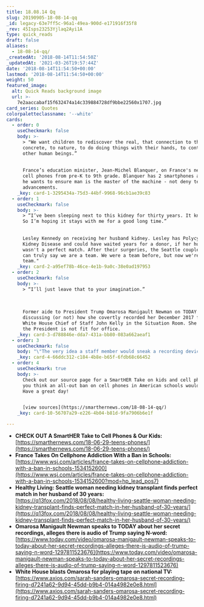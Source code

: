 ```yaml
---
title: 18.08.14 Qq
slug: 20190905-18-08-14-qq
_id: legacy-63e7ff5c-96a1-49ea-900d-e171916f35f8
_rev: 45Isps23253Yjlaq2Ayi1A
type: quick_reads
draft: false
aliases:
  - 18-08-14-qq/
_createdAt: '2018-08-14T11:54:50Z'
_updatedAt: '2021-03-26T19:57:44Z'
date: '2018-08-14T11:54:50+00:00'
lastmod: '2018-08-14T11:54:50+00:00'
weight: 50
featured_image:
  alt: Quick Reads background image
  url: >-
    7e2aaccabaf15f632474a14c339884728df9bbe22560x1707.jpg
card_series: Quotes
colorpaletteclassname: '--white'
cards:
  - order: 0
    useCheckmark: false
    body: >-
      > "We want children to rediscover the real, that connection to the
      concrete, to nature, to do doing things with their hands, to contact with
      other human beings.”  
        
        
      France’s education minister, Jean-Michel Blanquer, on France's new ban on
      cell phones from pre-K to 9th grade. Blanquer has 2 smartphones and says
      he wants to ensure man is the master of the machine - not deny tech
      advancements.
    _key: card-1-3295434a-75d3-44bf-9968-96cb1ae39c83
  - order: 1
    useCheckmark: false
    body: >-
      > “I’ve been sleeping next to this kidney for thirty years. It knows me.A
      So I’m hoping it stays with me for a good long time.”  
        
        
      Lesley Kennedy on receiving her husband kidney. Lesley has Polycystic
      Kidney Disease and could have waited years for a donor, if her husband
      wasn't a perfect match. After their surgeries, the Seattle couple said "We
      can truly say we are a team. We were a team before, but now we're really a
      team."
    _key: card-2-a95ef78b-46ce-4e1b-9a0c-38e0ad197953
  - order: 2
    useCheckmark: false
    body: >-
      > “I’ll just leave that to your imagination.”  
        
        
        
      Former aide to President Trump Omarosa Manigault Newman on TODAY
      discussing (or not) how she covertly recorded her December 2017 firing by
      White House Chief of Staff John Kelly in the Situation Room. She alleges
      the President is not fit for office.
    _key: card-3-d788846e-dda7-431a-bb80-083a662aeaf1
  - order: 3
    useCheckmark: false
    body: "\"The very idea a staff member would sneak a recording device into the White House Situation Room, shows a blatant disregard for our national security a\x13 and then to brag about it on national television further proves the lack of character and integrity of this disgruntled former White House employee.”  \n  \n  \nWH Press Sec. Sarah Huckabee Sanders in response to Omarosa Manigault Newman's first national interviews."
    _key: card-4-66ddc312-c184-4b8e-b65f-6fdb68c66452
  - order: 4
    useCheckmark: true
    body: >-
      Check out our source page for a SmartHER Take on kids and cell phones. Do
      you think an all-out ban on cell phones in American schools would work?
      Have a great day!


      [view sources](https://smarthernews.com/18-08-14-qq/)
    _key: card-10-56707a29-e226-4b04-b81d-9fa7906b6e1f

---
```

* **CHECK OUT A SmartHER Take to Cell Phones & Our Kids:**  
[https://smarthernews.com/18-06-29-teens-phones/](https://smarthernews.com/18-06-29-teens-phones/)
* **France Takes On Cellphone Addiction With a Ban in Schools:**  
[https://www.wsj.com/articles/france-takes-on-cellphone-addiction-with-a-ban-in-schools-1534152600](https://www.wsj.com/articles/france-takes-on-cellphone-addiction-with-a-ban-in-schools-1534152600?mod=hp_lead_pos7)
* **Healthy Living: Seattle woman needing kidney transplant finds perfect match in her husband of 30 years:**  
[https://q13fox.com/2018/08/08/healthy-living-seattle-woman-needing-kidney-transplant-finds-perfect-match-in-her-husband-of-30-years/](https://q13fox.com/2018/08/08/healthy-living-seattle-woman-needing-kidney-transplant-finds-perfect-match-in-her-husband-of-30-years/)
* **Omarosa Manigault Newman speaks to TODAY about her secret recordings, alleges there is audio of Trump saying N-word:**  
[https://www.today.com/video/omarosa-manigault-newman-speaks-to-today-about-her-secret-recordings-alleges-there-is-audio-of-trump-saying-n-word-1297811523676](https://www.today.com/video/omarosa-manigault-newman-speaks-to-today-about-her-secret-recordings-alleges-there-is-audio-of-trump-saying-n-word-1297811523676)
* **White House blasts Omarosa for playing tape on national TV:**  
[https://www.axios.com/sarah-sanders-omarosa-secret-recording-firing-d7241a62-9d94-45dd-b9b4-014a4982e0e8.html](https://www.axios.com/sarah-sanders-omarosa-secret-recording-firing-d7241a62-9d94-45dd-b9b4-014a4982e0e8.html)
